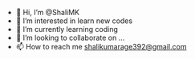 - 👋 Hi, I’m @ShaliMK
- 👀 I’m interested in learn new codes
- 🌱 I’m currently learning coding
- 💞️ I’m looking to collaborate on ...
- 📫 How to reach me shalikumarage392@gmail.com

<!---
ShaliMK/ShaliMK is a ✨ special ✨ repository because its `README.md` (this file) appears on your GitHub profile.
You can click the Preview link to take a look at your changes.
--->
